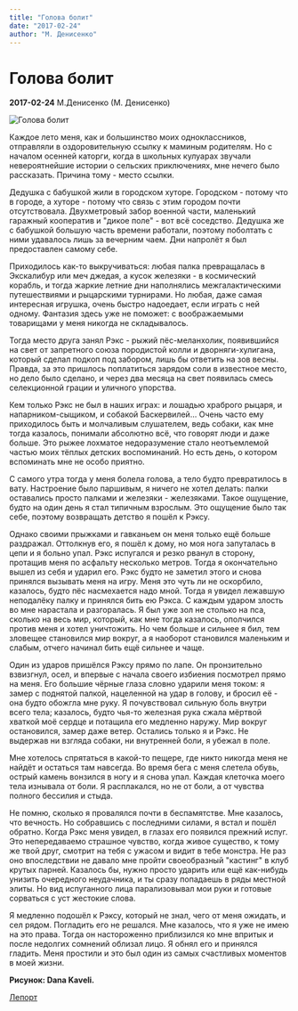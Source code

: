 ```yaml
---
title: "Голова болит"
date: "2017-02-24"
author: "М. Денисенко"
---
```


# Голова болит

**2017-02-24** М.Денисенко (М. Денисенко)

![Голова болит](https://scontent-frt3-1.xx.fbcdn.net/v/t31.0-0/q86/p180x540/16422414_1638825022801352_1148769720329350116_o.jpg?oh=2a1df5f399325fe6128d82c60bc98496&oe=592D60C0)

Каждое лето меня, как и большинство моих одноклассников, отправляли в оздоровительную ссылку к маминым родителям. Но с началом осенней каторги, когда в школьных кулуарах звучали невероятнейшие истории о сельских приключениях, мне нечего было рассказать. Причина тому - место ссылки.

Дедушка с бабушкой жили в городском хуторе. Городском - потому что в городе, а хуторе - потому что связь с этим городом почти отсутствовала. Двухметровый забор военной части, маленький гаражный кооператив и "дикое поле" - вот всё соседство. Дедушка же с бабушкой большую часть времени работали, поэтому поболтать с ними удавалось лишь за вечерним чаем. Дни напролёт я был предоставлен самому себе.

Приходилось как-то выкручиваться: любая палка превращалась в Экскалибур или меч джедая, а кусок железяки - в космический корабль, и тогда жаркие летние дни наполнялись межгалактическими путешествиями и рыцарскими турнирами. Но любая, даже самая интересная игрушка, очень быстро надоедает, если играть с ней одному. Фантазия здесь уже не поможет: с воображаемыми товарищами у меня никогда не складывалось.

Тогда место друга занял Рэкс - рыжий пёс-меланхолик, появившийся на свет от запретного союза породистой колли и дворняги-хулигана, который сделал подкоп под забором, лишь бы ответить на зов весны. Правда, за это пришлось поплатиться зарядом соли в известное место, но дело было сделано, и через два месяца на свет появилась смесь селекционной грации и уличного упорства.

Кем только Рэкс не был в наших играх: и лошадью храброго рыцаря, и напарником-сыщиком, и собакой Баскервилей... Очень часто ему приходилось быть и молчаливым слушателем, ведь собаки, как мне тогда казалось, понимали абсолютно всё, что говорят люди и даже больше. Это рыжее лохматое недоразумение стало неотъемлемой частью моих тёплых детских воспоминаний. Но есть день, о котором вспоминать мне не особо приятно.

С самого утра тогда у меня болела голова, а тело будто превратилось в вату. Настроение было паршивым, я ничего не хотел делать: палки оставались просто палками и железяки - железяками. Такое ощущение, будто на один день я стал типичным взрослым. Это ощущение было так себе, поэтому возвращать детство я пошёл к Рэксу.

Однако своими прыжками и гавканьем он меня только ещё больше раздражал. Оттолкнув его, я пошёл к дому, но моя нога запуталась в цепи и я больно упал. Рэкс испугался и резко рванул в сторону, протащив меня по асфальту несколько метров. Тогда я окончательно вышел из себя и ударил его. Рэкс будто не заметил этого и снова принялся вызывать меня на игру. Меня это чуть ли не оскорбило, казалось, будто пёс насмехается надо мной. Тогда я увидел лежавшую неподалёку палку и принялся бить ею Рэкса. С каждым ударом злость во мне нарастала и разгоралась. Я был уже зол не столько на пса, сколько на весь мир, который, как мне тогда казалось, ополчился против меня и хотел уничтожить. Но чем больше и сильнее я бил, тем зловещее становился мир вокруг, а я наоборот становился маленьким и слабым, отчего начинал бить ещё сильнее и чаще.

Один из ударов пришёлся Рэксу прямо по лапе. Он пронзительно взвизгнул, осел, и впервые с начала своего избиения посмотрел прямо на меня. Его большие чёрные глаза словно ударили меня током: я замер с поднятой палкой, нацеленной на удар в голову, и бросил её - она будто обожгла мне руку. Я почувствовал сильную боль внутри всего тела; казалось, будто чья-то железная рука сжала мёртвой хваткой моё сердце и потащила его медленно наружу. Мир вокруг остановился, замер даже ветер. Остались только я и Рэкс. Не выдержав ни взгляда собаки, ни внутренней боли, я убежал в поле.

Мне хотелось спрятаться в какой-то пещере, где никто никогда меня не найдёт и остаться там навсегда. Во время бега с меня слетела обувь, острый камень вонзился в ногу и я снова упал. Каждая клеточка моего тела изнывала от боли. Я расплакался, но не от боли, а от чувства полного бессилия и стыда.

Не помню, сколько я провалялся почти в беспамятстве. Мне казалось, что вечность. Но собравшись с последними силами, я встал и пошёл обратно. Когда Рэкс меня увидел, в глазах его появился прежний испуг. Это непередаваемо страшное чувство, когда живое существо, к тому же твой друг, смотрит на тебя с ужасом и видит в тебе монстра. Не раз оно впоследствии не давало мне пройти своеобразный "кастинг" в клуб крутых парней. Казалось бы, нужно просто ударить или ещё как-нибудь унизить очередного неудачника, и ты сразу попадаешь в ряды местной элиты. Но вид испуганного лица парализовывал мои руки и готовые сорваться с уст жестокие слова.

Я медленно подошёл к Рэксу, который не знал, чего от меня ожидать, и сел рядом. Погладить его не решался. Мне казалось, что я уже не имею на это права. Тогда он настороженно приблизился ко мне впритык и после недолгих сомнений облизал лицо. Я обнял его и принялся гладить. Меня простили и это был один из самых счастливых моментов в моей жизни.

**Рисунок: Dana Kaveli.**

[Лепорт](http://www.leport.com.ua/golova-bolyt/)